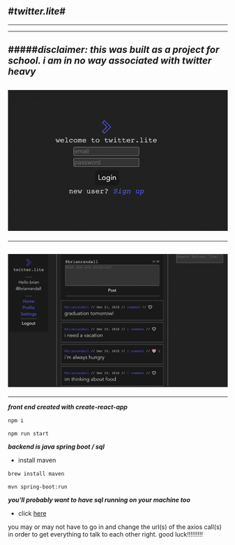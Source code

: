 #_twitter.lite_#
---
----
---
#####_**disclaimer: this was built as a project for school. i am in no way associated with twitter heavy**_
---

![login](readme_img/login.png)
----
----
![home](readme_img/home.png)
----
----

**_front end created with create-react-app_**

```
npm i
```

```
npm run start
```

**_backend is java spring boot / sql_**

- install maven

```
brew install maven
```
```
mvn spring-boot:run
```
**_you'll probably want to have sql running on your machine too_**

- click [here](https://dev.mysql.com/downloads/mysql/) 

you may or may not have to go in and change the url(s) of the axios call(s) in order to get everything to talk to each other right. good luck!!!!!!!!!